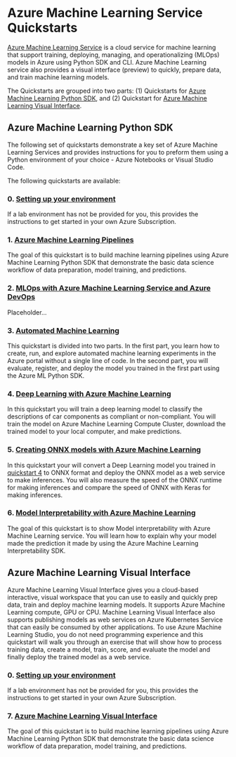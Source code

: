 # Azure Machine Learning Service Quickstarts

[Azure Machine Learning Service](https://docs.microsoft.com/en-us/azure/machine-learning/service/overview-what-is-azure-ml) is a cloud service for machine learning that support training, deploying, managing, and operationalizing (MLOps) models in Azure using Python SDK and CLI. Azure Machine Learning service also provides a visual interface (preview) to quickly, prepare data, and train machine learning models.

The Quickstarts are grouped into two parts: (1) Quickstarts for [Azure Machine Learning Python SDK](https://docs.microsoft.com/en-us/python/api/overview/azure/ml/intro?view=azure-ml-py), and (2) Quickstart for [Azure Machine Learning Visual Interface](https://docs.microsoft.com/en-us/azure/machine-learning/service/ui-quickstart-run-experiment).

## Azure Machine Learning Python SDK

The following set of quickstarts demonstrate a key set of Azure Machine Learning Services and provides instructions for you to preform them using a Python environment of your choice - Azure Notebooks or Visual Studio Code.

The following quickstarts are available:

### 0. [Setting up your environment](./lab-0/README.md)

If a lab environment has not be provided for you, this provides the instructions to get started in your own Azure Subscription.

### 1. [Azure Machine Learning Pipelines](./lab-1/README.md)

The goal of this quickstart is to build machine learning pipelines using Azure Machine Learning Python SDK that demonstrate the basic data science workflow of data preparation, model training, and predictions.

### 2. [MLOps with Azure Machine Learning Service and Azure DevOps](./lab-2/README.md)

Placeholder...

### 3. [Automated Machine Learning](./lab-3/README.md)

This quickstart is divided into two parts. In the first part, you learn how to create, run, and explore automated machine learning experiments in the Azure portal without a single line of code. In the second part, you will evaluate, register, and deploy the model you trained in the first part using the Azure ML Python SDK.

### 4. [Deep Learning with Azure Machine Learning](./lab-4/README.md)

In this quickstart you will train a deep learning model to classify the descriptions of car components as compliant or non-compliant. You will train the model on Azure Machine Learning Compute Cluster, download the trained model to your local computer, and make predictions.

### 5. [Creating ONNX models with Azure Machine Learning](./lab-5/README.md)

In this quickstart your will convert a Deep Learning model you trained in [quickstart 4](./lab-4/README.md) to ONNX format and deploy the ONNX model as a web service to make inferences. You will also measure the speed of the ONNX runtime for making inferences and compare the speed of ONNX with Keras for making inferences.

### 6. [Model Interpretability with Azure Machine Learning](./lab-6/README.md)

The goal of this quickstart is to show Model interpretability with Azure Machine Learning service. You will learn how to explain why your model made the prediction it made by using the Azure Machine Learning Interpretability SDK. 


## Azure Machine Learning Visual Interface

Azure Machine Learning Visual Interface gives you a cloud-based interactive, visual workspace that you can use to easily and quickly prep data, train and deploy machine learning models. It supports Azure Machine Learning compute, GPU or CPU. Machine Learning Visual Interface also supports publishing models as web services on Azure Kubernetes Service that can easily be consumed by other applications. To use Azure Machine Learning Studio, you do not need programming experience and this quickstart will walk you through an exercise that will show how to process training data, create a model, train, score, and evaluate the model and finally deploy the trained model as a web service.

### 0. [Setting up your environment](./lab-0/README.md)

If a lab environment has not be provided for you, this provides the instructions to get started in your own Azure Subscription.

### 7. [Azure Machine Learning Visual Interface](./lab-1/README.md)

The goal of this quickstart is to build machine learning pipelines using Azure Machine Learning Python SDK that demonstrate the basic data science workflow of data preparation, model training, and predictions.
